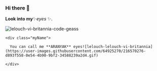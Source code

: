 ### Hi there 👋

**Look into my**✨_eyes_ ✨.
<html>
  <body>
    
<diV class ="main">
  
  ![lelouch-vi-britannia-code-geass](https://user-images.githubusercontent.com/64925270/216568044-79ebc227-eb82-4b02-a822-cab1410478f5.gif)
  
    <div class="myName">
      
      You can call me **ARANYAK** eyes![lelouch-lelouch-vi-britannia](https://user-images.githubusercontent.com/64925270/216570276-d893f558-0e54-4b90-9bf2-34588239a2d4.gif)
      
    </div>
  <div>
  </body>
</html>
